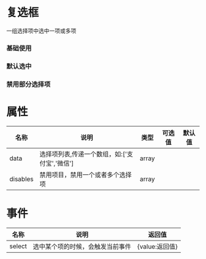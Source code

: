 # 复选框
一组选择项中选中一项或多项

### 基础使用

<demo path="./CheckBoxDemo1.vue"></demo>

### 默认选中

<demo path="./CheckBoxDemo2.vue"></demo>

### 禁用部分选择项

<demo path="./CheckBoxDemo3.vue"></demo>

# 属性

| 名称     | 说明                                          | 类型  | 可选值 | 默认值 |
| -------- | --------------------------------------------- | ----- | ------ | ------ |
| data     | 选择项列表,传递一个数组，如:['支付宝','微信'] | array |        |        |
| disables | 禁用项目，禁用一个或者多个选择项              | array |        |        |

# 事件

| 名称   | 说明                             | 返回值         |
| ------ | -------------------------------- | -------------- |
| select | 选中某个项的时候，会触发当前事件 | {value:返回值} |

